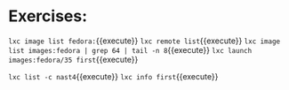 # Exercises:

`lxc image list fedora:`{{execute}}
`lxc remote list`{{execute}}
`lxc image list images:fedora | grep 64 | tail -n 8`{{execute}}
`lxc launch images:fedora/35 first`{{execute}}

`lxc list -c nast4`{{execute}}
`lxc info first`{{execute}}